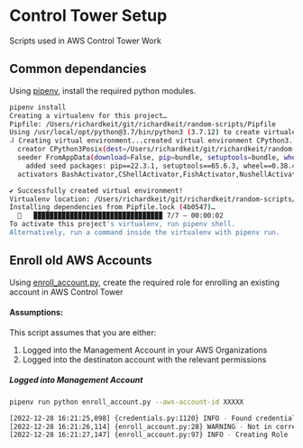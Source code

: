 # Control Tower Setup
Scripts used in AWS Control Tower Work

## Common dependancies 

Using [pipenv](https://pipenv.pypa.io/en/latest/), install the required python modules.
~~~bash
pipenv install
Creating a virtualenv for this project…
Pipfile: /Users/richardkeit/git/richardkeit/random-scripts/Pipfile
Using /usr/local/opt/python@3.7/bin/python3 (3.7.12) to create virtualenv…
⠼ Creating virtual environment...created virtual environment CPython3.7.12.final.0-64 in 212ms
  creator CPython3Posix(dest=/Users/richardkeit/git/richardkeit/random-scripts/.venv, clear=False, no_vcs_ignore=False, global=False)
  seeder FromAppData(download=False, pip=bundle, setuptools=bundle, wheel=bundle, via=copy, app_data_dir=/Users/richardkeit/Library/Application Support/virtualenv)
    added seed packages: pip==22.3.1, setuptools==65.6.3, wheel==0.38.4
  activators BashActivator,CShellActivator,FishActivator,NushellActivator,PowerShellActivator,PythonActivator

✔ Successfully created virtual environment! 
Virtualenv location: /Users/richardkeit/git/richardkeit/random-scripts/.venv
Installing dependencies from Pipfile.lock (4b0547)…
  🐍   ▉▉▉▉▉▉▉▉▉▉▉▉▉▉▉▉▉▉▉▉▉▉▉▉▉▉▉▉▉▉▉▉ 7/7 — 00:00:02
To activate this project's virtualenv, run pipenv shell.
Alternatively, run a command inside the virtualenv with pipenv run.
~~~

## Enroll old AWS Accounts


Using [enroll_account.py](enroll_account.py), create the required role for enrolling an existing account in AWS Control Tower

#### Assumptions:
This script assumes that you are either:
1. Logged into the Management Account in your AWS Organizations
1. Logged into the destinaton account with the relevant permissions


##### Logged into Management Account
~~~bash
pipenv run python enroll_account.py --aws-account-id XXXXX

[2022-12-28 16:21:25,098] {credentials.py:1120} INFO - Found credentials in environment variables.
[2022-12-28 16:21:26,114] {enroll_account.py:28} WARNING - Not in correct account, will use OrganizationAccountAccessRole to assume access into XXXXXX
[2022-12-28 16:21:27,147] {enroll_account.py:97} INFO - Creating Role
~~~

#####
